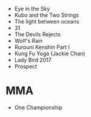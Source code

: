 
* Eye in the Sky
* Kubo and the Two Strings
* The light between oceans
* 31
* The Devils Rejects
* Wolf's Rain
* Rurouni Kenshin Part I
* Kung Fu Yoga (Jackie Chan)
* Lady Bird 2017
* Prospect


# MMA
* One Championship
